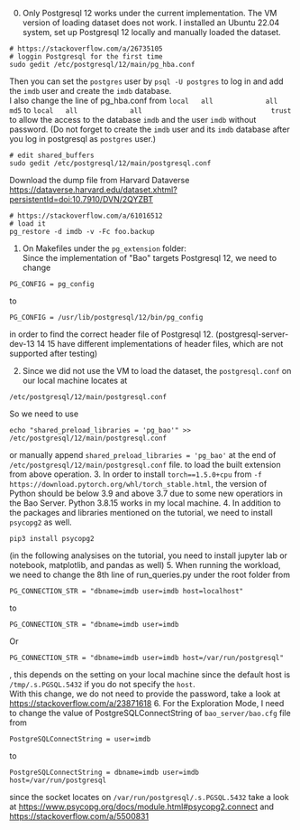 0. Only Postgresql 12 works under the current implementation. The VM version of loading dataset does not work. I installed an Ubuntu 22.04 system, set up Postgresql 12 locally and manually loaded the dataset. 
```shell
# https://stackoverflow.com/a/26735105
# loggin Postgresql for the first time
sudo gedit /etc/postgresql/12/main/pg_hba.conf
```
Then you can set the `postgres` user by `psql -U postgres` to log in and add the `imdb` user and create the `imdb` database.   
I also change the line of pg_hba.conf from `local   all             all                                md5` to `local   all             all                                trust` to allow the access to the database `imdb` and the user `imdb` without password. (Do not forget to create the `imdb` user and its `imdb` database after you log in postgresql as `postgres` user.)
```shell
# edit shared_buffers
sudo gedit /etc/postgresql/12/main/postgresql.conf
```
Download the dump file from Harvard Dataverse https://dataverse.harvard.edu/dataset.xhtml?persistentId=doi:10.7910/DVN/2QYZBT
```shell
# https://stackoverflow.com/a/61016512
# load it
pg_restore -d imdb -v -Fc foo.backup
```
1. On Makefiles under the `pg_extension` folder:   
Since the implementation of "Bao" targets Postgresql 12, we need to change 
```shell
PG_CONFIG = pg_config
```
to
```shell
PG_CONFIG = /usr/lib/postgresql/12/bin/pg_config
```
in order to find the correct header file of Postgresql 12. (postgresql-server-dev-13 14 15 have different implementations of header files, which are not supported after testing)

2. Since we did not use the VM to load the dataset, the `postgresql.conf` on our local machine locates at 
```shell
/etc/postgresql/12/main/postgresql.conf
```
So we need to use 
```shell
echo "shared_preload_libraries = 'pg_bao'" >> /etc/postgresql/12/main/postgresql.conf
```
or manually append `shared_preload_libraries = 'pg_bao'` at the end of `/etc/postgresql/12/main/postgresql.conf` file.
to load the built extension from above operation.
3. In order to install `torch==1.5.0+cpu` from `-f https://download.pytorch.org/whl/torch_stable.html`, the version of Python should be below 3.9 and above 3.7 due to some new operatiors in the Bao Server. Python 3.8.15 works in my local machine.
4. In addition to the packages and libraries mentioned on the tutorial, we need to install `psycopg2` as well.
```shell
pip3 install psycopg2
```
(in the following analysises on the tutorial, you need to install jupyter lab or notebook, matplotlib, and pandas as well)
5. When running the workload, we need to change the 8th line of run_queries.py under the root folder from 
```python3
PG_CONNECTION_STR = "dbname=imdb user=imdb host=localhost"
``` 
to 
```python3
PG_CONNECTION_STR = "dbname=imdb user=imdb
```
Or
```python3
PG_CONNECTION_STR = "dbname=imdb user=imdb host=/var/run/postgresql"
```
, this depends on the setting on your local machine since the default host is `/tmp/.s.PGSQL.5432` if you do not specify the `host`.   
With this change, we do not need to provide the password, take a look at https://stackoverflow.com/a/23871618
6. For the Exploration Mode, I need to change the value of PostgreSQLConnectString of `bao_server/bao.cfg` file
from 
```
PostgreSQLConnectString = user=imdb
```
to 
```
PostgreSQLConnectString = dbname=imdb user=imdb host=/var/run/postgresql
```
since the socket locates on `/var/run/postgresql/.s.PGSQL.5432`
take a look at https://www.psycopg.org/docs/module.html#psycopg2.connect and https://stackoverflow.com/a/5500831